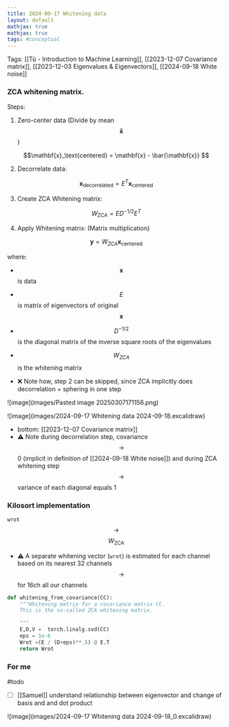 ```yaml
---
title: 2024-09-17 Whitening data
layout: default 
mathjax: true
mathjax: true
tags: #conceptual
---
```

Tags: [[Tü - Introduction to Machine Learning]], [[2023-12-07 Covariance matrix]], [[2023-12-03 Eigenvalues & Eigenvectors]], [[2024-09-18 White noise]]

### ZCA whitening matrix.

Steps:
1. Zero-center data (Divide by mean $$\mathbf{\bar{x}}$$)

$$\mathbf{x}_\text{centered} = \mathbf{x} - \bar{\mathbf{x}}
$$

2. Decorrelate data:

$$\mathbf{x}_\text{decorrelated} = E^T \mathbf{x}_\text{centered}
$$


3. Create ZCA Whitening matrix:

$$W_{\text{ZCA}} = E D^{-1/2} E^T
$$


4. Apply Whitening matrix: (Matrix multiplication)

$$\mathbf{y} = W_{ZCA} \mathbf{x}_\text{centered}
$$



where:
- $$\mathbf{x}$$ is data
- $$E$$ is matrix of eigenvectors of original $$\mathbf{x}$$
- $$D^{-1/2}$$ is the diagonal matrix of the inverse square roots of the eigenvalues
- $$W_{ZCA}$$ is the whitening matrix

- ❌ Note how, step 2 can be skipped, since ZCA implicitly does decorrelation + sphering in one step


![image](images/Pasted image 20250307171156.png)

![image](images/2024-09-17 Whitening data 2024-09-18.excalidraw)

- bottom: [[2023-12-07 Covariance matrix]]
- ⚠️ Note during decorrelation step, covariance $$\rightarrow$$ 0 (implicit in definition of [[2024-09-18 White noise]]) and during ZCA whitening step $$\rightarrow$$ variance of each diagonal equals 1


### Kilosort implementation

`wrot` $$\rightarrow$$ $$W_{\text{ZCA}}$$

- ⚠️ A separate whitening vector (`wrot`) is estimated for each channel based on its nearest 32 channels $$\rightarrow$$ for 16ch all our channels

```python
def whitening_from_covariance(CC):
    """Whitening matrix for a covariance matrix CC.
    This is the so-called ZCA whitening matrix.

    """
    E,D,V =  torch.linalg.svd(CC)
    eps = 1e-6
    Wrot =(E / (D+eps)**.5) @ E.T
    return Wrot

```



### For me

#todo 
- [ ] [[Samuel]] understand relationship between eigenvector and change of basis and and dot product

![image](images/2024-09-17 Whitening data 2024-09-18_0.excalidraw)
